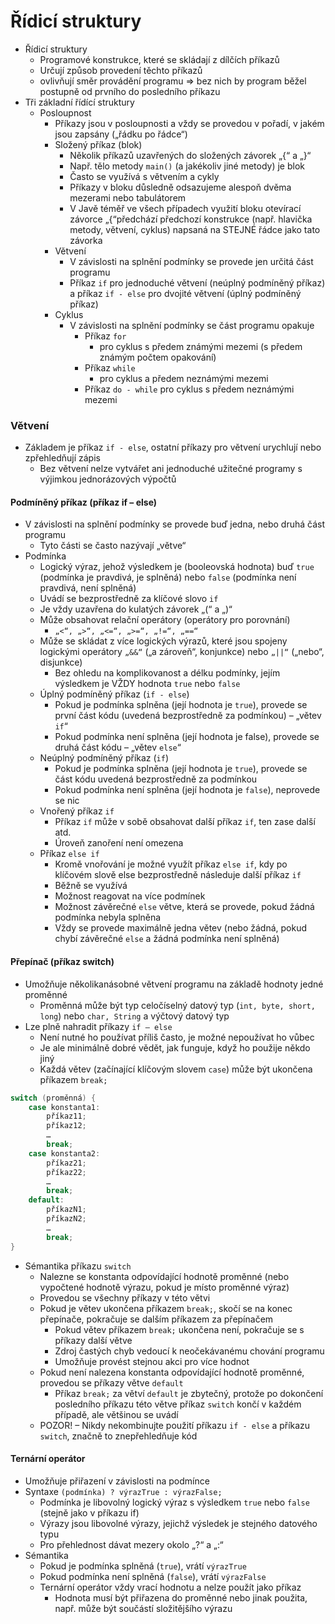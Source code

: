 # Řídicí struktury

- Řídicí struktury
	- Programové konstrukce, které se skládají z dílčích příkazů
	- Určují způsob provedení těchto příkazů
	- ovlivňují směr provádění programu => bez nich by program běžel postupně od prvního do posledního příkazu
- Tři základní řídící struktury
	- Posloupnost
		- Příkazy jsou v posloupnosti a vždy se provedou v pořadí, v jakém jsou zapsány („řádku po řádce“)
		- Složený příkaz (blok)
			- Několik příkazů uzavřených do složených závorek „{“ a „}“
			- Např. tělo metody ```main()``` (a jakékoliv jiné metody) je blok
			- Často se využívá s větvením a cykly
			- Příkazy v bloku důsledně odsazujeme alespoň dvěma mezerami nebo tabulátorem
			- V Javě téměř ve všech případech využití bloku otevírací závorce „{“předchází předchozí konstrukce (např. hlavička metody, větvení, cyklus) napsaná na STEJNÉ řádce jako tato závorka
		- Větvení
			- V závislosti na splnění podmínky se provede jen určitá část programu
			- Příkaz ```if``` pro jednoduché větvení (neúplný podmíněný příkaz) a příkaz ```if - else``` pro dvojité větvení (úplný podmíněný příkaz)
		- Cyklus
			- V závislosti na splnění podmínky se část programu opakuje
				- Příkaz ```for``` 
					- pro cyklus s předem známými mezemi (s předem známým počtem opakování)
				- Příkaz ```while``` 
					- pro cyklus a předem neznámými mezemi
				- Příkaz ```do - while``` pro cyklus s předem neznámými mezemi

### Větvení

- Základem je příkaz ```if - else```, ostatní příkazy pro větvení urychlují nebo zpřehledňují zápis
	- Bez větvení nelze vytvářet ani jednoduché užitečné programy s výjimkou jednorázových výpočtů

#### Podmíněný příkaz (příkaz if – else)

- V závislosti na splnění podmínky se provede buď jedna, nebo druhá část programu
	- Tyto části se často nazývají „větve“
- Podmínka
	- Logický výraz, jehož výsledkem je (booleovská hodnota) buď ```true``` (podmínka je pravdivá, je splněná) nebo ```false``` (podmínka není pravdivá, není splněná)
	- Uvádí se bezprostředně za klíčové slovo ```if```
	- Je vždy uzavřena do kulatých závorek „(“ a „)“
	- Může obsahovat relační operátory (operátory pro porovnání)
		- ```„<“, „>“, „<=“, „>=“, „!=“, „==“```
	- Může se skládat z více logických výrazů, které jsou spojeny logickými operátory ```„&&“``` („a zároveň“, konjunkce) nebo ```„||“``` („nebo“, disjunkce)
		- Bez ohledu na komplikovanost a délku podmínky, jejím výsledkem je VŽDY hodnota ```true``` nebo ```false```
	- Úplný podmíněný příkaz (```if - else```)
		- Pokud je podmínka splněna (její hodnota je ```true```), provede se první část kódu (uvedená bezprostředně za podmínkou) – „větev ```if```“
		- Pokud podmínka není splněna (její hodnota je false), provede se druhá část kódu – „větev ```else```“
	- Neúplný podmíněný příkaz (```if```)
		- Pokud je podmínka splněna (její hodnota je ```true```), provede se část kódu uvedená bezprostředně za podmínkou
		- Pokud podmínka není splněna (její hodnota je ```false```), neprovede se nic
	- Vnořený příkaz ```if```
		- Příkaz ```if``` může v sobě obsahovat další příkaz ```if```, ten zase další atd.
		- Úroveň zanoření není omezena
	- Příkaz ```else if```
		- Kromě vnořování je možné využít příkaz ```else if```, kdy po klíčovém slově else bezprostředně následuje další příkaz ```if```
		- Běžně se využívá
		- Možnost reagovat na více podmínek
		- Možnost závěrečné ```else``` větve, která se provede, pokud žádná podmínka nebyla splněna
		- Vždy se provede maximálně jedna větev (nebo žádná, pokud chybí závěrečné ```else``` a žádná podmínka není splněná)

#### Přepínač (příkaz switch)

- Umožňuje několikanásobné větvení programu na základě hodnoty jedné proměnné
	- Proměnná může být typ celočíselný datový typ (```int, byte, short, long```) nebo ```char, String``` a výčtový datový typ
- Lze plně nahradit příkazy ```if – else```
	- Není nutné ho používat příliš často, je možné nepoužívat ho vůbec
	- Je ale minimálně dobré vědět, jak funguje, když ho použije někdo jiný
	- Každá větev (začínající klíčovým slovem ```case```) může být ukončena příkazem ```break;```

```java
switch (proměnná) {
	case konstanta1:
		příkaz11;
		příkaz12;
		…
		break; 
	case konstanta2: 
		příkaz21;
		příkaz22;
		…
		break;
	default:
		příkazN1;
		příkazN2;
		… 
		break;
}
```

- Sémantika příkazu ```switch```
	- Nalezne se konstanta odpovídající hodnotě proměnné (nebo vypočtené hodnotě výrazu, pokud je místo proměnné výraz)
	- Provedou se všechny příkazy v této větvi
	- Pokud je větev ukončena příkazem ```break;```, skočí se na konec přepínače, pokračuje se dalším příkazem za přepínačem
		- Pokud větev příkazem ```break;``` ukončena není, pokračuje se s příkazy další větve
		- Zdroj častých chyb vedoucí k neočekávanému chování programu
		- Umožňuje provést stejnou akci pro více hodnot
	- Pokud není nalezena konstanta odpovídající hodnotě proměnné, provedou se příkazy větve ```default```
		- Příkaz ```break;``` za větví ```default``` je zbytečný, protože po dokončení posledního příkazu této větve příkaz ```switch``` končí v každém případě, ale většinou se uvádí
	- POZOR! – Nikdy nekombinujte použití příkazu ```if - else``` a příkazu ```switch```, značně to znepřehledňuje kód

#### Ternární operátor

- Umožňuje přiřazení v závislosti na podmínce
- Syntaxe ```(podmínka) ? výrazTrue : výrazFalse;```
	- Podmínka je libovolný logický výraz s výsledkem ```true``` nebo ```false``` (stejně jako v příkazu if)
	- Výrazy jsou libovolné výrazy, jejichž výsledek je stejného datového typu
	- Pro přehlednost dávat mezery okolo „?“ a „:“
- Sémantika
	- Pokud je podmínka splněná (```true```), vrátí ```výrazTrue```
	- Pokud podmínka není splněná (```false```), vrátí ```výrazFalse```
	- Ternární operátor vždy vrací hodnotu a nelze použít jako příkaz
		- Hodnota musí být přiřazena do proměnné nebo jinak použita, např. může být součástí složitějšího výrazu

